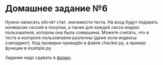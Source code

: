 # Домашнее задание №6


Нужно написать обсчёт стат. значимости теста. На вход будут подавать конверсии сессий в покупки, а также для каждой сесси индекс пользователя, котором она была совершена. Можете считать, что в тесте и контроле пользовтаели различны (даже если индексы совпадают). Код проверки приведён в файле checker.py, а пример функции в example.py.


Задание надо сдавать в [форму](https://forms.gle/DKwWFngwRyDCNxjy5).
